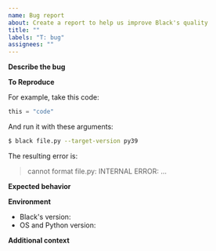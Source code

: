 ```yaml
---
name: Bug report
about: Create a report to help us improve Black's quality
title: ""
labels: "T: bug"
assignees: ""
---
```


<!--
Please make sure that the bug is not already fixed either in newer versions or the
current development version. To confirm this, you have three options:

1. Update Black's version if a newer release exists: `pip install -U black`
2. Use the online formatter at <https://black.vercel.app/?version=main>, which will use
   the latest main branch. Note that the online formatter currently runs on
   an older version of Python and may not support newer syntax, such as the
   extended f-string syntax added in Python 3.12.
3. Or run _Black_ on your machine:
   - create a new virtualenv (make sure it's the same Python version);
   - clone this repository;
   - run `pip install -e .[d]`;
   - run `pip install -r test_requirements.txt`
   - make sure it's sane by running `python -m pytest`; and
   - run `black` like you did last time.
-->

**Describe the bug**

<!-- A clear and concise description of what the bug is. -->

**To Reproduce**

<!--
Minimal steps to reproduce the behavior with source code and Black's configuration.
-->

For example, take this code:

```python
this = "code"
```

And run it with these arguments:

```sh
$ black file.py --target-version py39
```

The resulting error is:

> cannot format file.py: INTERNAL ERROR: ...

**Expected behavior**

<!-- A clear and concise description of what you expected to happen. -->

**Environment**

<!-- Please complete the following information: -->

- Black's version: <!-- e.g. [main] -->
- OS and Python version: <!-- e.g. [Linux/Python 3.7.4rc1] -->

**Additional context**

<!-- Add any other context about the problem here. -->
                                                                                                                  